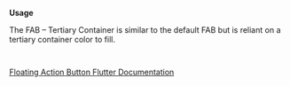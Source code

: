 **Usage**  

The FAB – Tertiary Container is similar to the default FAB but is reliant on a tertiary container color to fill.

` `

[Floating Action Button Flutter Documentation](https://api.flutter.dev/flutter/material/FloatingActionButton-class.html)

` `